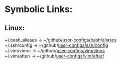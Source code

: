 # Symbolic Links:

## Linux:

~/.bash\_aliases &#8594; ~/github/[user-configs/bash/aliases](./bash/aliases)  
~/.ssh/config &#8594; ~/github/[user-configs/ssh/config](./ssh/config)  
~/.vim/vimrc &#8594; ~/github/[user-configs/vim/vimrc](./vim/vimrc)  
~/.vim/after/ &#8594; ~/github/[user-configs/vim/after/](./vim/after/)
